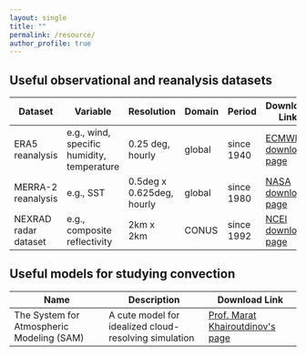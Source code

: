 ```yaml
---
layout: single
title: ""
permalink: /resource/
author_profile: true
---
```


## Useful observational and reanalysis datasets

|   Dataset    |   Variable    | Resolution | Domain | Period |  Download Link  |
|--------------|---------------|------------|--------|--------|--------|
| ERA5 reanalysis   | e.g., wind, specific humidity, temperature | 0.25 deg, hourly          | global | since 1940 | [ECMWF download page](https://cds.climate.copernicus.eu/cdsapp#!/search?type=dataset&text=ERA5) |
| MERRA-2 reanalysis| e.g., SST                                  | 0.5deg x 0.625deg, hourly | global | since 1980 | [NASA download page](https://daac.gsfc.nasa.gov/datasets/M2T1NXOCN_5.12.4/summary)              |
| NEXRAD radar dataset | e.g., composite reflectivity                      | 2km x 2km                 | CONUS  | since 1992 | [NCEI download page](https://www.ncei.noaa.gov/access/metadata/landing-page/bin/iso?id=gov.noaa.ncdc:C00682) |

## Useful models for studying convection

|    Name      |   Description | Download Link  |
|--------------|---------------|----------------|
|   The System for Atmospheric Modeling (SAM) |    A cute model for idealized cloud-resolving simulation    | [Prof. Marat Khairoutdinov's page](http://rossby.msrc.sunysb.edu/~marat/SAM.html) |






